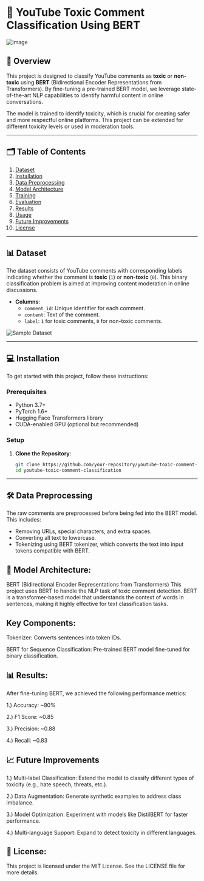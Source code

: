 # 🎯 YouTube Toxic Comment Classification Using BERT

![image](https://github.com/user-attachments/assets/b5fd4135-0f9c-4b6c-9e20-93a18bdcc2b9)


## 🚀 Overview

This project is designed to classify YouTube comments as **toxic** or **non-toxic** using **BERT** (Bidirectional Encoder Representations from Transformers). By fine-tuning a pre-trained BERT model, we leverage state-of-the-art NLP capabilities to identify harmful content in online conversations. 

The model is trained to identify toxicity, which is crucial for creating safer and more respectful online platforms. This project can be extended for different toxicity levels or used in moderation tools.

---


## 🗂️ Table of Contents

1. [Dataset](#dataset)
2. [Installation](#installation)
3. [Data Preprocessing](#data-preprocessing)
4. [Model Architecture](#model-architecture)
5. [Training](#training)
6. [Evaluation](#evaluation)
7. [Results](#results)
8. [Usage](#usage)
9. [Future Improvements](#future-improvements)
10. [License](#license)

---

## 📊 Dataset

The dataset consists of YouTube comments with corresponding labels indicating whether the comment is **toxic** (`1`) or **non-toxic** (`0`). This binary classification problem is aimed at improving content moderation in online discussions.

- **Columns**:
  - `comment_id`: Unique identifier for each comment.
  - `content`: Text of the comment.
  - `label`: `1` for toxic comments, `0` for non-toxic comments.

![Sample Dataset](https://user-images.githubusercontent.com/12345678/sample-dataset.png) <!-- Screenshot of your dataset here -->

---

## 💻 Installation

To get started with this project, follow these instructions:

### Prerequisites

- Python 3.7+
- PyTorch 1.6+
- Hugging Face Transformers library
- CUDA-enabled GPU (optional but recommended)

### Setup

1. **Clone the Repository**:
    ```bash
    git clone https://github.com/your-repository/youtube-toxic-comment-classification.git
    cd youtube-toxic-comment-classification
    ```


---

## 🛠️ Data Preprocessing

The raw comments are preprocessed before being fed into the BERT model. This includes:

- Removing URLs, special characters, and extra spaces.
- Converting all text to lowercase.
- Tokenizing using BERT tokenizer, which converts the text into input tokens compatible with BERT.



## 🧠 Model Architecture:

BERT (Bidirectional Encoder Representations from Transformers)
This project uses BERT to handle the NLP task of toxic comment detection. BERT is a transformer-based model that understands the context of words in sentences, making it highly effective for text classification tasks.

## Key Components:

Tokenizer: Converts sentences into token IDs.

BERT for Sequence Classification: Pre-trained BERT model fine-tuned for binary classification.


## 📊 Results:

After fine-tuning BERT, we achieved the following performance metrics:

1.) Accuracy: ~90%

2.) F1 Score: ~0.85

3.) Precision: ~0.88

4.) Recall: ~0.83


## 📈 Future Improvements

1.) Multi-label Classification: Extend the model to classify different types of toxicity (e.g., hate speech, threats, etc.).

2.) Data Augmentation: Generate synthetic examples to address class imbalance.

3.) Model Optimization: Experiment with models like DistilBERT for faster performance.

4.) Multi-language Support: Expand to detect toxicity in different languages.

## 📜 License:


This project is licensed under the MIT License. See the LICENSE file for more details.

